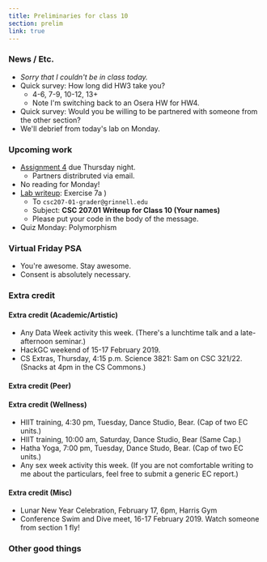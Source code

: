 ```yaml
---
title: Preliminaries for class 10
section: prelim
link: true
---
```

### News / Etc.

* _Sorry that I couldn't be in class today._
* Quick survey: How long did HW3 take you?  
    * 4-6, 7-9, 10-12, 13+
    * Note I'm switching back to an Osera HW for HW4.
* Quick survey: Would you be willing to be partnered with someone
  from the other section?
* We'll debrief from today's lab on Monday.

### Upcoming work

* [Assignment 4](../assignments/assignment04) due Thursday night.
    * Partners distribruted via email.
* No reading for Monday!
* [Lab writeup](../writeups/writeup10): Exercise 7a
)
    * To `csc207-01-grader@grinnell.edu`
    * Subject: **CSC 207.01 Writeup for Class 10 (Your names)**
    * Please put your code in the body of the message.
* Quiz Monday: Polymorphism 

### Virtual Friday PSA

* You're awesome.  Stay awesome.
* Consent is absolutely necessary.

### Extra credit

#### Extra credit (Academic/Artistic)

* Any Data Week activity this week.  (There's a lunchtime talk and a
  late-afternoon seminar.)
* HackGC weekend of 15-17 February 2019.
* CS Extras, Thursday, 4:15 p.m. Science 3821: Sam on CSC 321/22.
  (Snacks at 4pm in the CS Commons.)

#### Extra credit (Peer)

#### Extra credit (Wellness)

* HIIT training, 4:30 pm, Tuesday, Dance Studio, Bear.  (Cap of two EC units.)
* HIIT training, 10:00 am, Saturday, Dance Studio, Bear (Same Cap.)
* Hatha Yoga, 7:00 pm, Tuesday, Dance Studo, Bear.  (Cap of two EC units.)
* Any sex week activity this week.  (If you are not comfortable writing
  to me about the particulars, feel free to submit a generic EC report.)

#### Extra credit (Misc)

* Lunar New Year Celebration, February 17, 6pm, Harris Gym
* Conference Swim and Dive meet, 16-17 February 2019.  Watch someone
  from section 1 fly!

### Other good things

